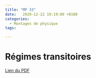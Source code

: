 ```yaml
---
title: "MP 33"
date:   2020-12-22 19:19:00 +0100
categories:
  - Montages de physique
tags:

---
```

# Régimes transitoires

[Lien du PDF](/assets/pdf/LC16.pdf)

<object class="pdf fitvidsignore" data="/assets/pdf/LC16.pdf" type="application/pdf"></object>
